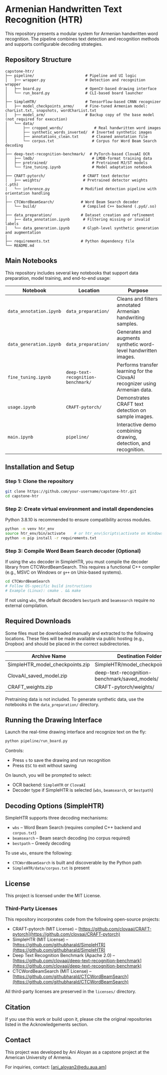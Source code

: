 # Armenian Handwritten Text Recognition (HTR)

This repository presents a modular system for Armenian handwritten word recognition. The pipeline combines text detection and recognition methods and supports configurable decoding strategies.

## Repository Structure

```
capstone-htr/
├── pipeline/                       # Pipeline and UI logic
│   ├── wrapper.py                  # Detection and recognition wrapper
│   ├── board.py                    # OpenCV-based drawing interface
│   └── run_board.py                # CLI-based board launcher
│
├── SimpleHTR/                      # TensorFlow-based CRNN recognizer
│   ├── model_checkpoints_armo/     # Fine-tuned Armenian model: charList.txt, snapshots, wordCharList.txt
│   ├── model_arm/                  # Backup copy of the base model (not required for execution)
│   └── data/
│       ├── cropped_words/              # Real handwritten word images
│       ├── synthetic_words_inverted/  # Inverted synthetic images
│       ├── annotations_clean.txt      # Cleaned annotation file
│       └── corpus.txt                 # Corpus for Word Beam Search decoding
│
├── deep-text-recognition-benchmark/  # PyTorch-based ClovaAI OCR
│   ├── lmdb/                          # LMDB-format training data
│   ├── pretrained/                    # Pretrained MJ/ST models
│   └── fine_tuning.ipynb              # Model adaptation notebook
│
├── CRAFT-pytorch/                 # CRAFT text detector
│   ├── weights/                   # Pretrained detector weights (.pth)
│   └── inference.py              # Modified detection pipeline with orientation handling
│
├── CTCWordBeamSearch/            # Word Beam Search decoder
│   └── build/                     # Compiled C++ backend (.pyd/.so)
│
├── data_preparation/             # Dataset creation and refinement
│   ├── data_annotation.ipynb      # Filtering missing or invalid labels
│   └── data_generation.ipynb      # Glyph-level synthetic generation and augmentation
│
├── requirements.txt              # Python dependency file
└── README.md
```
## Main Notebooks

This repository includes several key notebooks that support data preparation, model training, and end-to-end usage:

| Notebook                 | Location                                | Purpose                                                                 |
|--------------------------|-----------------------------------------|-------------------------------------------------------------------------|
| `data_annotation.ipynb` | `data_preparation/`                     | Cleans and filters annotated Armenian handwriting samples.              |
| `data_generation.ipynb` | `data_preparation/`                     | Generates and augments synthetic word-level handwritten images.         |
| `fine_tuning.ipynb`     | `deep-text-recognition-benchmark/`      | Performs transfer learning for the ClovaAI recognizer using Armenian data. |
| `usage.ipynb`           | `CRAFT-pytorch/`                        | Demonstrates CRAFT text detection on sample images.                     |
| `main.ipynb`            | `pipeline/`                             | Interactive demo combining drawing, detection, and recognition.         |

## Installation and Setup

### Step 1: Clone the repository

```bash
git clone https://github.com/your-username/capstone-htr.git
cd capstone-htr
```

### Step 2: Create virtual environment and install dependencies

Python 3.8.10 is recommended to ensure compatibility across modules.

```bash
python -m venv htr_env
source htr_env/bin/activate    # or htr_env\Scripts\activate on Windows
python -m pip install -r requirements.txt
```

### Step 3: Compile Word Beam Search decoder (Optional)

If using the `wbs` decoder in SimpleHTR, you must compile the decoder library from CTCWordBeamSearch. This requires a functional C++ compiler (e.g., MSVC on Windows or `g++` on Unix-based systems).

```bash
cd CTCWordBeamSearch
# Follow OS-specific build instructions
# Example (Linux): cmake . && make
```

If not using `wbs`, the default decoders `bestpath` and `beamsearch` require no external compilation.

## Required Downloads

Some files must be downloaded manually and extracted to the following locations. These files will be made available via public hosting (e.g., Dropbox) and should be placed in the correct subdirectories.

| Archive Name                      | Destination Folder                             |
| --------------------------------- | ---------------------------------------------- |
| SimpleHTR\_model\_checkpoints.zip | SimpleHTR/model\_checkpoints\_armo/            |
| ClovaAI\_saved\_model.zip         | deep-text-recognition-benchmark/saved\_models/ |
| CRAFT\_weights.zip                | CRAFT-pytorch/weights/                         |

Pretraining data is not included. To generate synthetic data, use the notebooks in the `data_preparation/` directory.

## Running the Drawing Interface

Launch the real-time drawing interface and recognize text on the fly:

```bash
python pipeline/run_board.py
```

Controls:

* Press `s` to save the drawing and run recognition
* Press `ESC` to exit without saving

On launch, you will be prompted to select:

* OCR backend: `SimpleHTR` or `ClovaAI`
* Decoder type if SimpleHTR is selected (`wbs`, `beamsearch`, or `bestpath`)

## Decoding Options (SimpleHTR)

SimpleHTR supports three decoding mechanisms:

* `wbs` – Word Beam Search (requires compiled C++ backend and `corpus.txt`)
* `beamsearch` – Beam search decoding (no corpus required)
* `bestpath` – Greedy decoding

To use `wbs`, ensure the following:

* `CTCWordBeamSearch` is built and discoverable by the Python path
* `SimpleHTR/data/corpus.txt` is present

## License

This project is licensed under the MIT License.

### Third-Party Licenses

This repository incorporates code from the following open-source projects:

* CRAFT-pytorch (MIT License) – [https://github.com/clovaai/CRAFT-pytorch](https://github.com/clovaai/CRAFT-pytorch)
* SimpleHTR (MIT License) – [https://github.com/githubharald/SimpleHTR](https://github.com/githubharald/SimpleHTR)
* Deep Text Recognition Benchmark (Apache 2.0) – [https://github.com/clovaai/deep-text-recognition-benchmark](https://github.com/clovaai/deep-text-recognition-benchmark)
* CTCWordBeamSearch (MIT License) – [https://github.com/githubharald/CTCWordBeamSearch](https://github.com/githubharald/CTCWordBeamSearch)

All third-party licenses are preserved in the `licenses/` directory.

## Citation

If you use this work or build upon it, please cite the original repositories listed in the Acknowledgements section.

## Contact

This project was developed by Ani Aloyan as a capstone project at the American University of Armenia.

For inquiries, contact: \[[ani_aloyan2@edu.aua.am](mailto:ani_aloyan2@edu.aua.am)]
